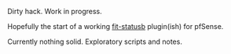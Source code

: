 Dirty hack. Work in progress.

Hopefully the start of a working [fit-statusb](https://fit-iot.com/web/product/fit-statusb/) plugin(ish) for pfSense.

Currently nothing solid. Exploratory scripts and notes.